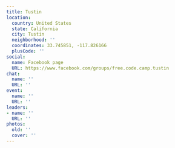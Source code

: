 ```yaml
---
title: Tustin
location:
  country: United States
  state: California
  city: Tustin
  neighborhood: ''
  coordinates: 33.745851, -117.826166
  plusCode: ''
social:
  name: Facebook page
  URL: https://www.facebook.com/groups/free.code.camp.tustin
chat:
  name: ''
  URL: ''
event:
  name: ''
  URL: ''
leaders:
- name: ''
  URL: ''
photos:
  old: ''
  cover: ''
---
```

